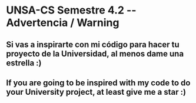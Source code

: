 # UNSA-CS Semestre 4.2 -- Advertencia / Warning

## Si vas a inspirarte con mi código para hacer tu proyecto de la Universidad, al menos dame una estrella :)

## If you are going to be inspired with my code to do your University project, at least give me a star :)
